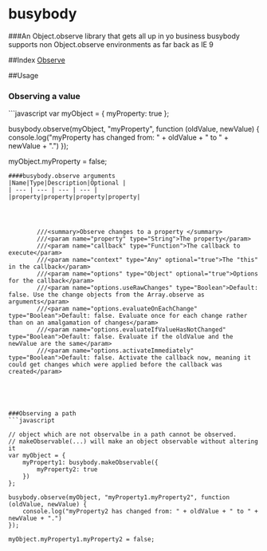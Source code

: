 # busybody
###An Object.observe library that gets all up in yo business
busybody supports non Object.observe environments as far back as IE 9

##Index
<a href="#ObservingAValue">Observe</a>

##Usage
<h3 id="ObservingAValue">Observing a value</h3>
```javascript
var myObject = {
	myProperty: true
};

busybody.observe(myObject, "myProperty", function (oldValue, newValue) {
	console.log("myProperty has changed from: " + oldValue + " to " + newValue + ".")
});

myObject.myProperty = false;
```
####busybody.observe arguments
|Name|Type|Description|Optional |
| --- | --- | --- | --- |
|property|property|property|property|




		///<summary>Observe changes to a property </summary>
		///<param name="property" type="String">The property</param>
		///<param name="callback" type="Function">The callback to execute</param>
		///<param name="context" type="Any" optional="true">The "this" in the callback</param>
		///<param name="options" type="Object" optional="true">Options for the callback</param>
		///<param name="options.useRawChanges" type="Boolean">Default: false. Use the change objects from the Array.observe as arguments</param>
		///<param name="options.evaluateOnEachChange" type="Boolean">Default: false. Evaluate once for each change rather than on an amalgamation of changes</param>
		///<param name="options.evaluateIfValueHasNotChanged" type="Boolean">Default: false. Evaluate if the oldValue and the newValue are the same</param>
		///<param name="options.activateImmediately" type="Boolean">Default: false. Activate the callback now, meaning it could get changes which were applied before the callback was created</param>





###Observing a path
```javascript

// object which are not observalbe in a path cannot be observed.
// makeObservable(...) will make an object observable without altering it
var myObject = {
	myProperty1: busybody.makeObservable({
		myProperty2: true
	})
};

busybody.observe(myObject, "myProperty1.myProperty2", function (oldValue, newValue) {
	console.log("myProperty2 has changed from: " + oldValue + " to " + newValue + ".")
});

myObject.myProperty1.myProperty2 = false;
```